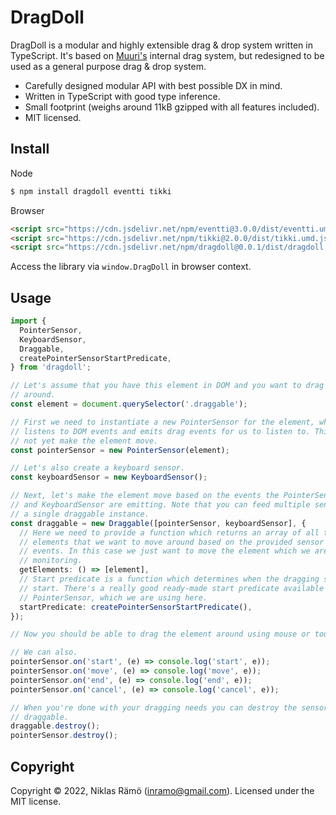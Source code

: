# DragDoll

DragDoll is a modular and highly extensible drag & drop system written in TypeScript. It's based on [Muuri's](https://github.com/haltu/muuri) internal drag system, but redesigned to be used as a general purpose drag & drop system.

- Carefully designed modular API with best possible DX in mind.
- Written in TypeScript with good type inference.
- Small footprint (weighs around 11kB gzipped with all features included).
- MIT licensed.

## Install

Node

```bash
$ npm install dragdoll eventti tikki
```

Browser

```html
<script src="https://cdn.jsdelivr.net/npm/eventti@3.0.0/dist/eventti.umd.js"></script>
<script src="https://cdn.jsdelivr.net/npm/tikki@2.0.0/dist/tikki.umd.js"></script>
<script src="https://cdn.jsdelivr.net/npm/dragdoll@0.0.1/dist/dragdoll.umd.js"></script>
```

Access the library via `window.DragDoll` in browser context.

## Usage

```typescript
import {
  PointerSensor,
  KeyboardSensor,
  Draggable,
  createPointerSensorStartPredicate,
} from 'dragdoll';

// Let's assume that you have this element in DOM and you want to drag it
// around.
const element = document.querySelector('.draggable');

// First we need to instantiate a new PointerSensor for the element, which
// listens to DOM events and emits drag events for us to listen to. This does
// not yet make the element move.
const pointerSensor = new PointerSensor(element);

// Let's also create a keyboard sensor.
const keyboardSensor = new KeyboardSensor();

// Next, let's make the element move based on the events the PointerSensor
// and KeyboardSensor are emitting. Note that you can feed multiple sensors to
// a single draggable instance.
const draggable = new Draggable([pointerSensor, keyboardSensor], {
  // Here we need to provide a function which returns an array of all the
  // elements that we want to move around based on the provided sensor's
  // events. In this case we just want to move the element which we are
  // monitoring.
  getElements: () => [element],
  // Start predicate is a function which determines when the dragging should
  // start. There's a really good ready-made start predicate available for
  // PointerSensor, which we are using here.
  startPredicate: createPointerSensorStartPredicate(),
});

// Now you should be able to drag the element around using mouse or touch.

// We can also.
pointerSensor.on('start', (e) => console.log('start', e));
pointerSensor.on('move', (e) => console.log('move', e));
pointerSensor.on('end', (e) => console.log('end', e));
pointerSensor.on('cancel', (e) => console.log('cancel', e));

// When you're done with your dragging needs you can destroy the sensor and
// draggable.
draggable.destroy();
pointerSensor.destroy();
```

## Copyright

Copyright © 2022, Niklas Rämö (inramo@gmail.com). Licensed under the MIT license.
